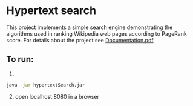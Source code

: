 # Hypertext search 

This project implements a simple search engine demonstrating the algorithms used in ranking Wikipedia web pages according to PageRank score. For details about the project see [Documentation.pdf](https://github.com/kosorpet/hypertext-search/blob/master/Documentation.pdf)

## To run:
1.
```bash
java -jar hypertextSearch.jar
```
2. open localhost:8080 in a browser

